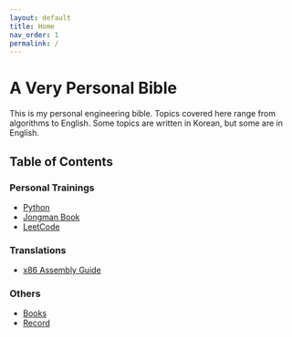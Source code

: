 ```yaml
---
layout: default
title: Home
nav_order: 1
permalink: /
---
```


# A Very Personal Bible

 This is my personal engineering bible. Topics covered here range from
 algorithms to English. Some topics are written in Korean, but some
 are in English.

## Table of Contents

### Personal Trainings
 - [Python](python/)
 - [Jongman Book](jongmanbook/)
 - [LeetCode](leetcode/)
 <!-- - [English](english/) -->

<!-- ### Lecture Note Interpretation (WIP) -->
<!--  - [Distributed Systems](distributed-systems/) -->
<!--  - [Using, Understanding, and Unraveling The OCaml Language](u3-ocaml/) -->

### Translations
 - [x86 Assembly Guide](x86-assembly-guide/)

### Others
 - [Books](books/)
 - [Record](daily/)
